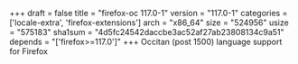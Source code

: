 +++
draft = false
title = "firefox-oc 117.0-1"
version = "117.0-1"
categories = ['locale-extra', 'firefox-extensions']
arch = "x86_64"
size = "524956"
usize = "575183"
sha1sum = "4d5fc24542daccbe3ac52af27ab23808134c9a51"
depends = "['firefox>=117.0']"
+++
Occitan (post 1500) language support for Firefox